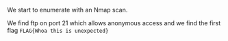 We start to enumerate with an Nmap scan.

We find ftp on port 21 which allows anonymous access and we find the first flag ``` FLAG{Whoa this is unexpected}  ```
